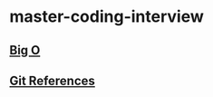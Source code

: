 # master-coding-interview

## [Big O](./src/big-o/big-O.md)


## [Git References](./git-hub-ref.md)

